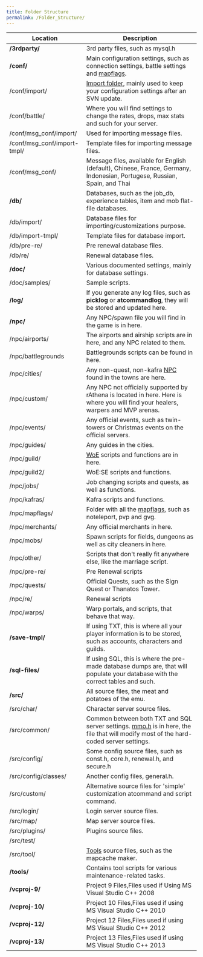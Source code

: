 ```yaml
---
title: Folder Structure
permalink: /Folder_Structure/
---
```


| Location                     | Description                                                                                                                                               |
|------------------------------|-----------------------------------------------------------------------------------------------------------------------------------------------------------|
| **/3rdparty/**               | 3rd party files, such as mysql.h                                                                                                                          |
| **/conf/**                   | Main configuration settings, such as connection settings, battle settings and [mapflags](mapflag).                                            |
| /conf/import/                | [Import folder](Import_folder), mainly used to keep your configuration settings after an SVN update.                                          |
| /conf/battle/                | Where you will find settings to change the rates, drops, max stats and such for your server.                                                              |
| /conf/msg_conf/import/      | Used for importing message files.                                                                                                                         |
| /conf/msg_conf/import-tmpl/ | Template files for importing message files.                                                                                                               |
| /conf/msg_conf/             | Message files, available for English (default), Chinese, France, Germany, Indonesian, Portugese, Russian, Spain, and Thai                                 |
| **/db/**                     | Databases, such as the job_db, experience tables, item and mob flat-file databases.                                                                      |
| /db/import/                  | Database files for importing/customizations purpose.                                                                                                      |
| /db/import-tmpl/             | Template files for database import.                                                                                                                       |
| /db/pre-re/                  | Pre renewal database files.                                                                                                                               |
| /db/re/                      | Renewal database files.                                                                                                                                   |
| **/doc/**                    | Various documented settings, mainly for database settings.                                                                                                |
| /doc/samples/                | Sample scripts.                                                                                                                                           |
| **/log/**                    | If you generate any log files, such as **picklog** or **atcommandlog**, they will be stored and updated here.                                             |
| **/npc/**                    | Any NPC/spawn file you will find in the game is in here.                                                                                                  |
| /npc/airports/               | The airports and airship scripts are in here, and any NPC related to them.                                                                                |
| /npc/battlegrounds           | Battlegrounds scripts can be found in here.                                                                                                               |
| /npc/cities/                 | Any non-quest, non-kafra [NPC](NPC) found in the towns are here.                                                                              |
| /npc/custom/                 | Any NPC not officially supported by rAthena is located in here. Here is where you will find your healers, warpers and MVP arenas.                         |
| /npc/events/                 | Any official events, such as twin-towers or Christmas events on the official servers.                                                                     |
| /npc/guides/                 | Any guides in the cities.                                                                                                                                 |
| /npc/guild/                  | [WoE](War_of_Emperium) scripts and functions are in here.                                                                                     |
| /npc/guild2/                 | WoE:SE scripts and functions.                                                                                                                             |
| /npc/jobs/                   | Job changing scripts and quests, as well as functions.                                                                                                    |
| /npc/kafras/                 | Kafra scripts and functions.                                                                                                                              |
| /npc/mapflags/               | Folder with all the [mapflags](mapflag), such as noteleport, pvp and gvg.                                                                     |
| /npc/merchants/              | Any official merchants in here.                                                                                                                           |
| /npc/mobs/                   | Spawn scripts for fields, dungeons as well as city cleaners in here.                                                                                      |
| /npc/other/                  | Scripts that don't really fit anywhere else, like the marriage script.                                                                                    |
| /npc/pre-re/                 | Pre Renewal scripts                                                                                                                                       |
| /npc/quests/                 | Official Quests, such as the Sign Quest or Thanatos Tower.                                                                                                |
| /npc/re/                     | Renewal scripts                                                                                                                                           |
| /npc/warps/                  | Warp portals, and scripts, that behave that way.                                                                                                          |
| **/save-tmpl/**              | If using TXT, this is where all your player information is to be stored, such as accounts, characters and guilds.                                         |
| **/sql-files/**              | If using SQL, this is where the pre-made database dumps are, that will populate your database with the correct tables and such.                           |
| **/src/**                    | All source files, the meat and potatoes of the emu.                                                                                                       |
| /src/char/                   | Character server source files.                                                                                                                            |
| /src/common/                 | Common between both TXT and SQL server settings. [mmo.h](mmo.h) is in here, the file that will modify most of the hard-coded server settings. |
| /src/config/                 | Some config source files, such as const.h, core.h, renewal.h, and secure.h                                                                                |
| /src/config/classes/         | Another config files, general.h.                                                                                                                          |
| /src/custom/                 | Alternative source files for 'simple' customization atcommand and script command.                                                                         |
| /src/login/                  | Login server source files.                                                                                                                                |
| /src/map/                    | Map server source files.                                                                                                                                  |
| /src/plugins/                | Plugins source files.                                                                                                                                     |
| /src/test/                   |                                                                                                                                                           |
| /src/tool/                   | [Tools](http://rathena.svn.sourceforge.net/svnroot/rathena/trunk/src/txt-converter/) source files, such as the mapcache maker.                            |
| **/tools/**                  | Contains tool scripts for various maintenance-related tasks.                                                                                              |
| **/vcproj-9/**               | Project 9 Files,Files used if Using MS Visual Studio C++ 2008                                                                                             |
| **/vcproj-10/**              | Project 10 Files,Files used if using MS Visual Studio C++ 2010                                                                                            |
| **/vcproj-12/**              | Project 12 Files,Files used if using MS Visual Studio C++ 2012                                                                                            |
| **/vcproj-13/**              | Project 13 Files,Files used if using MS Visual Studio C++ 2013                                                                                            |

